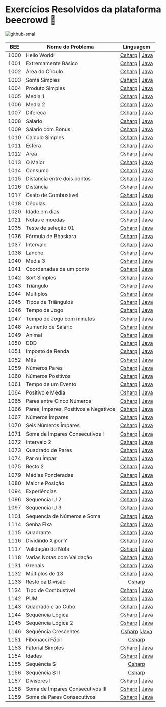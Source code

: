 # Exercícios Resolvidos da plataforma beecrowd 🚀

![github-smal](https://www.beecrowd.com.br/home/wp-content/uploads/2021/08/beecrowd__roxoHorClean-small-PNG-1.png)

| **BEE** | **Nome do Problema** | **Linguagem** |
|:------------------:|----------------|:--------:|
|        1000        |  Hello World!  |     [Csharp](https://github.com/NadiaaOliverr/Uri-Problem-Solutions/blob/master/C/1001%20-%20Extremamente%20B%C3%A1sico.c) \| [Java](https://github.com/MarcosRigel/URI-Problemas-Resolvidos/blob/master/Java/URI-1000/src/Program.java) |
|        1001        |    Extremamente Básico   |     [Csharp](https://github.com/MarcosRigel/URI-Problemas-Resolvidos/blob/master/Csharp/URI-1001/URI-1001/Program.cs) \| [Java](https://github.com/MarcosRigel/URI-Problemas-Resolvidos/blob/master/Java/URI-1001/src/Program.java)    |
|        1002        |    Área do Círculo   |     [Csharp](https://github.com/MarcosRigel/URI-Problemas-Resolvidos/blob/master/Csharp/URI-1002/URI-1002/Program.cs) \| [Java](https://github.com/MarcosRigel/beecrowd/blob/master/Java/URI-1002/src/Main.java)
|        1003        |    Soma Simples   |     [Csharp](https://github.com/MarcosRigel/URI-Problemas-Resolvidos/blob/master/Csharp/URI-1003/URI-1003/Program.cs) \| [Java](https://github.com/MarcosRigel/beecrowd/blob/master/Java/URI-1003/src/Main.java)
|        1004        |    Produto Simples   |     [Csharp](https://github.com/MarcosRigel/URI-Problemas-Resolvidos/blob/master/Csharp/URI-1004/URI-1004/Program.cs) \| [Java](https://github.com/MarcosRigel/beecrowd/blob/master/Java/URI-1004/src/Main.java)
|        1005        |    Media 1   |     [Csharp](https://github.com/MarcosRigel/URI-Problemas-Resolvidos/blob/master/Csharp/URI-1005/URI-1005/Program.cs) \| [Java](https://github.com/MarcosRigel/beecrowd/blob/master/Java/URI-1005/src/Main.java)
|        1006        |    Media 2   |     [Csharp](https://github.com/MarcosRigel/URI-Problemas-Resolvidos/blob/master/Csharp/URI-1006/URI-1006/Program.cs) \| [Java](https://github.com/MarcosRigel/beecrowd/blob/master/Java/URI-1006/src/Main.java)
|        1007        |    Difereca   |     [Csharp](https://github.com/MarcosRigel/URI-Problemas-Resolvidos/blob/master/Csharp/URI-1007/URI-1007/Program.cs) \| [Java](https://github.com/MarcosRigel/beecrowd/blob/master/Java/URI-1007/src/Main.java)
|        1008        |    Salario   |     [Csharp](https://github.com/MarcosRigel/URI-Problemas-Resolvidos/blob/master/Csharp/URI-1008/URI-1008/Program.cs) \| [Java](https://github.com/MarcosRigel/beecrowd/blob/master/Java/URI-1008/src/Main.java)
|        1009        |    Salario com Bonus   |     [Csharp](https://github.com/MarcosRigel/URI-Problemas-Resolvidos/blob/master/Csharp/URI-1009/URI-1009/Program.cs) \| [Java](https://github.com/MarcosRigel/beecrowd/blob/master/Java/URI-1009/src/Main.java)
|        1010        |    Calculo Simples   |     [Csharp](https://github.com/MarcosRigel/URI-Problemas-Resolvidos/blob/master/Csharp/URI-1010/URI-1010/Program.cs) \| [Java](https://github.com/MarcosRigel/beecrowd/blob/master/Java/URI-1010/src/Main.java)
|        1011        |    Esfera   |     [Csharp](https://github.com/MarcosRigel/URI-Problemas-Resolvidos/blob/master/Csharp/URI-1011/URI-1011/Program.cs) \| [Java](https://github.com/MarcosRigel/beecrowd/blob/master/Java/URI-1011/src/Main.java)
|        1012        |    Area   |     [Csharp](https://github.com/MarcosRigel/URI-Problemas-Resolvidos/blob/master/Csharp/URI-1012/URI-1012/Program.cs) \| [Java](https://github.com/MarcosRigel/beecrowd/blob/master/Java/URI-1012/src/Main.java)
|        1013        |    O Maior   |     [Csharp](https://github.com/MarcosRigel/URI-Problemas-Resolvidos/blob/master/Csharp/URI-1013/URI-1013/Program.cs) \| [Java](https://github.com/MarcosRigel/beecrowd/blob/master/Java/URI-1013/src/Main.java)
|        1014        |    Consumo   |     [Csharp](https://github.com/MarcosRigel/URI-Problemas-Resolvidos/blob/master/Csharp/URI-1014/URI-1014/Program.cs) \| [Java](https://github.com/MarcosRigel/beecrowd/blob/master/Java/URI-1014/src/Main.java)
|        1015        |    Distancia entre dois pontos   |     [Csharp](https://github.com/MarcosRigel/URI-Problemas-Resolvidos/blob/master/Csharp/URI-1015/URI-1015/Program.cs) \| [Java](https://github.com/MarcosRigel/beecrowd/blob/master/Java/URI-1015/src/Main.java)
|        1016        |    Distância   |     [Csharp](https://github.com/MarcosRigel/beecrowd/blob/master/Csharp/URI-1016/URI-1116/Program.cs) \| [Java](https://github.com/MarcosRigel/beecrowd/blob/master/Java/URI-1016/src/Main.java)
|        1017        |    Gasto de Combustível   |     [Csharp](https://github.com/MarcosRigel/beecrowd/blob/master/Csharp/URI-1017/URI-1017/Program.cs) \| [Java](https://github.com/MarcosRigel/beecrowd/blob/master/Java/URI-1017/src/Main.java)
|        1018        |    Cédulas   |     [Csharp](https://github.com/MarcosRigel/URI-Problemas-Resolvidos/blob/master/Csharp/URI-1018/URI-1018/Program.cs) \| [Java](https://github.com/MarcosRigel/beecrowd/blob/master/Java/URI-1018/src/Main.java)
|        1020        |    Idade em dias   |     [Csharp](https://github.com/MarcosRigel/URI-Problemas-Resolvidos/blob/master/Csharp/URI-1021/URI-1020/Program.cs) \| [Java](https://github.com/MarcosRigel/beecrowd/blob/master/Java/URI-1020/src/Main.java)
|        1021        |    Notas e moedas   |     [Csharp](https://github.com/MarcosRigel/URI-Problemas-Resolvidos/blob/master/Csharp/URI-1021/URI-1020/Program.cs) \| [Java](https://github.com/MarcosRigel/beecrowd/blob/master/Java/URI-1021/src/Main.java)
|        1035        |    Teste de seleção 01   |     [Csharp](https://github.com/MarcosRigel/URI-Problemas-Resolvidos/blob/master/Csharp/URI-1035/URI-1035/Program.cs) \| [Java](https://github.com/MarcosRigel/beecrowd/blob/master/Java/URI-1035/src/Main.java)
|        1036        |    Fórmula de Bhaskara   |     [Csharp](https://github.com/MarcosRigel/URI-Problemas-Resolvidos/blob/master/Csharp/URI-1036/URI-1036/Program.cs) \| [Java]()
|        1037        |    Intervalo   |     [Csharp](https://github.com/MarcosRigel/URI-Problemas-Resolvidos/blob/master/Csharp/URI-1037/URI-1037/Program.cs) \| [Java](https://github.com/MarcosRigel/beecrowd/blob/master/Java/URI-1037/src/Main.java)
|        1038        |    Lanche   |     [Csharp](https://github.com/MarcosRigel/URI-Problemas-Resolvidos/blob/master/Csharp/URI-1038/URI-1038/Program.cs) \| [Java](https://github.com/MarcosRigel/beecrowd/blob/master/Java/URI-1038/src/Main.java)
|        1040        |    Média 3   |     [Csharp](https://github.com/MarcosRigel/URI-Problemas-Resolvidos/tree/master/Csharp/URI-1040/URI-1040) \| [Java](https://github.com/MarcosRigel/beecrowd/blob/master/Java/URI-1040/src/Main.java)
|        1041        |    Coordenadas de um ponto   |     [Csharp](https://github.com/MarcosRigel/URI-Problemas-Resolvidos/blob/master/Csharp/URI-1041/URI-1041/Program.cs) \| [Java](https://github.com/MarcosRigel/beecrowd/blob/master/Java/URI-1041/src/Main.java)
|        1042        |    Sort Simples   |     [Csharp](https://github.com/MarcosRigel/beecrowd/blob/master/Csharp/URI-1042/URI-1042/Program.cs) \| [Java](https://github.com/MarcosRigel/beecrowd/blob/master/Java/URI-1042/src/Main.java)
|        1043        |    Triângulo   |     [Csharp](https://github.com/MarcosRigel/beecrowd/tree/master/Csharp/URI-1043) \| [Java](https://github.com/MarcosRigel/beecrowd/blob/master/Java/URI-1043/src/Main.java)
|        1044        |    Múltiplos   |     [Csharp](https://github.com/MarcosRigel/beecrowd/tree/master/Csharp/URI-1044) \| [Java](https://github.com/MarcosRigel/beecrowd/blob/master/Java/URI-1044/src/Main.java)
|        1045        |    Tipos de Triângulos   |     [Csharp](https://github.com/MarcosRigel/beecrowd/tree/master/Csharp/URI-1045) \| [Java](https://github.com/MarcosRigel/beecrowd/blob/master/Java/URI-1045/src/Main.java)
|        1046        |    Tempo de Jogo   |     [Csharp](https://github.com/MarcosRigel/beecrowd/tree/master/Csharp/URI-1046) \| [Java](https://github.com/MarcosRigel/beecrowd/blob/master/Java/URI-1046/src/Main.java)
|        1047        |    Tempo de Jogo com minutos   |     [Csharp](https://github.com/MarcosRigel/beecrowd/tree/master/Csharp/URI-1047) \| [Java](https://github.com/MarcosRigel/beecrowd/blob/master/Java/URI-1047/src/Main.java)
|        1048        |    Aumento de Salário   |     [Csharp](https://github.com/MarcosRigel/beecrowd/tree/master/Csharp/URI-1048) \| [Java](https://github.com/MarcosRigel/beecrowd/blob/master/Java/URI-1048/src/Main.java)
|        1049        |    Animal   |     [Csharp](https://github.com/MarcosRigel/beecrowd/blob/master/Csharp/URI-1049/URI-1049/Program.cs) \| [Java](https://github.com/MarcosRigel/beecrowd/blob/master/Java/URI-1049/src/Main.java)
|        1050        |    DDD   |     [Csharp](https://github.com/MarcosRigel/beecrowd/blob/master/Csharp/URI-1050/URI-1050/Program.cs) \| [Java](https://github.com/MarcosRigel/beecrowd/blob/master/Java/URI-1049/src/Main.java)
|        1051        |    Imposto de Renda   |     [Csharp](https://github.com/MarcosRigel/beecrowd/blob/master/Csharp/URI-1051/URI-1051/Program.cs) \| [Java](https://github.com/MarcosRigel/beecrowd/blob/master/Java/URI-1051/src/Main.java)
|        1052        |    Mês   |     [Csharp](https://github.com/MarcosRigel/beecrowd/blob/master/Csharp/URI-1052/URI-1052/Program.cs) \| [Java](https://github.com/MarcosRigel/beecrowd/tree/master/Java/URI-1052)
|        1059        |    Números Pares   |     [Csharp](https://github.com/MarcosRigel/beecrowd/blob/master/Csharp/URI-1059/URI-1059/Program.cs) \| [Java](https://github.com/MarcosRigel/beecrowd/blob/master/Java/URI-1059/src/Main.java)
|        1060        |    Números Positivos   |     [Csharp](https://github.com/MarcosRigel/beecrowd/blob/master/Csharp/URI-1060/URI-1060/Program.cs) \| [Java](https://github.com/MarcosRigel/beecrowd/tree/master/Java/URI-1060)
|        1061        |    Tempo de um Evento    |     [Csharp](https://github.com/MarcosRigel/beecrowd/blob/master/Csharp/URI-1061/URI-1061/Program.cs) \| [Java](https://github.com/MarcosRigel/beecrowd/blob/master/Java/URI-1061/src/Main.java)
|        1064        |    Positivo e Média   |     [Csharp](https://github.com/MarcosRigel/beecrowd/blob/master/Csharp/URI-1064/URI-1064/Program.cs) \| [Java](https://github.com/MarcosRigel/beecrowd/blob/master/Java/URI-1064/src/Main.java)
|        1065        |    Pares entre Cinco Números   |     [Csharp](https://github.com/MarcosRigel/beecrowd/blob/master/Csharp/URI-1065/URI-1065/Program.cs) \| [Java](https://github.com/MarcosRigel/beecrowd/blob/master/Java/URI-1065/src/Main.java)
|        1066        |    Pares, Ímpares, Positivos e Negativos    |     [Csharp](https://github.com/MarcosRigel/beecrowd/blob/master/Csharp/URI-1066/URI-1066/Program.cs) \| [Java](https://github.com/MarcosRigel/beecrowd/blob/master/Java/URI-1066/src/Main.java)
|        1067        |    Números Ímpares    |     [Csharp](https://github.com/MarcosRigel/beecrowd/blob/master/Csharp/URI-1067/URI-1067/Program.cs) \| [Java](https://github.com/MarcosRigel/beecrowd/blob/master/Java/URI-1067/src/Main.java)
|        1070        |    Seis Números Ímpares    |     [Csharp](https://github.com/MarcosRigel/beecrowd/blob/master/Csharp/URI-1070/URI-1070/Program.cs) \| [Java](https://github.com/MarcosRigel/beecrowd/blob/master/Java/URI-1070/src/Main.java)
|        1071        |    Soma de Impares Consecutivos I    |     [Csharp](https://github.com/MarcosRigel/beecrowd/blob/master/Csharp/URI-1071/URI-1071/Program.cs) \| [Java](https://github.com/MarcosRigel/beecrowd/blob/master/Java/URI-1071/src/Main.java)
|        1072        |    Intervalo 2    |     [Csharp](https://github.com/MarcosRigel/beecrowd/blob/master/Csharp/URI-1072/URI-1072/Program.cs) \| [Java](https://github.com/MarcosRigel/beecrowd/blob/master/Java/URI-1072/src/Main.java)
|        1073        |     Quadrado de Pares     |     [Csharp](https://github.com/MarcosRigel/beecrowd/blob/master/Csharp/URI-1073/URI-1073/Program.cs) \| [Java](https://github.com/MarcosRigel/beecrowd/blob/master/Java/URI-1073/src/Main.java)
|        1074        |    Par ou Ímpar    |     [Csharp](https://github.com/MarcosRigel/beecrowd/blob/master/Csharp/URI-1074/URI-1074/Program.cs) \| [Java](https://github.com/MarcosRigel/beecrowd/blob/master/Java/URI-1074/src/Main.java)
|        1075        |    Resto 2    |     [Csharp](https://github.com/MarcosRigel/beecrowd/blob/master/Csharp/URI-1075/URI-1075/Program.cs) \| [Java](https://github.com/MarcosRigel/beecrowd/blob/master/Java/URI-1075/src/Main.java)
|        1079        |    Médias Ponderadas   |     [Csharp](https://github.com/MarcosRigel/beecrowd/blob/master/Csharp/URI-1079/URI-1079/Program.cs) \| [Java](https://github.com/MarcosRigel/beecrowd/blob/master/Java/URI-1079/src/Main.java)
|        1080        |    Maior e Posição    |     [Csharp](https://github.com/MarcosRigel/beecrowd/blob/master/Csharp/URI-1080/URI-1080/Program.cs) \| [Java](https://github.com/MarcosRigel/beecrowd/blob/master/Java/URI-1080/src/URI1080.java)
|        1094        |    Experiências    |     [Csharp](https://github.com/MarcosRigel/beecrowd/blob/master/Csharp/URI-1094/URI-1094/Program.cs) \| [Java](https://github.com/MarcosRigel/beecrowd/blob/master/Java/URI-1094/src/Main.java)
|        1096        |    Sequencia IJ 2    |     [Csharp](https://github.com/MarcosRigel/beecrowd/blob/master/Csharp/URI-1096/URI-1096/Program.cs) \| [Java](https://github.com/MarcosRigel/beecrowd/blob/master/Java/URI-1096/src/Main.java)
|        1097        |    Sequencia IJ 3    |     [Csharp](https://github.com/MarcosRigel/beecrowd/blob/master/Csharp/URI-1097/URI-1097/Program.cs) \| [Java](https://github.com/MarcosRigel/beecrowd/blob/master/Java/URI-1097/src/Main.java)
|        1101        |    Sequencia de Números e Soma   |     [Csharp](https://github.com/MarcosRigel/beecrowd/blob/master/Csharp/BEE-1101/BEE-1101/Program.cs) \| [Java](https://github.com/MarcosRigel/beecrowd/blob/master/Java/URI-1101/src/Main.java)
|        1114        |    Senha Fixa    |     [Csharp](https://github.com/MarcosRigel/beecrowd/blob/master/Csharp/URI-1114/URI-1114/Program.cs) \| [Java](https://github.com/MarcosRigel/beecrowd/blob/master/Java/URI-1114/src/Main.java)
|        1115        |    Quadrante    |     [Csharp](https://github.com/MarcosRigel/beecrowd/blob/master/Csharp/URI-1115/URI-1115/Program.cs) \| [Java](https://github.com/MarcosRigel/beecrowd/blob/master/Java/URI-1115/src/Main.java)
|        1116        |    Dividindo X por Y   |     [Csharp](https://github.com/MarcosRigel/beecrowd/blob/master/Csharp/URI-1116/URI-1116/Program.cs) \| [Java](https://github.com/MarcosRigel/beecrowd/blob/master/Java/URI-1116/src/Main.java)
|        1117        |    Validação de Nota   |     [Csharp](https://github.com/MarcosRigel/beecrowd/blob/master/Csharp/URI-1117/URI-1117/Program.cs) \| [Java](https://github.com/MarcosRigel/beecrowd/blob/master/Java/URI-1117/src/Main.java)
|        1118        |    Varias Notas com Validação   |     [Csharp](https://github.com/MarcosRigel/beecrowd/blob/master/Csharp/URI-1118/URI-1118/Program.cs) \| [Java](https://github.com/MarcosRigel/beecrowd/blob/master/Java/URI-1118/src/Main.java)
|        1131        |    Grenais   |     [Csharp](https://github.com/MarcosRigel/beecrowd/tree/master/Csharp/URI-1131) \| [Java](https://github.com/MarcosRigel/beecrowd/blob/master/Java/URI-1118/src/Main.java)
|        1132        |    Múltiplos de 13   |     [Csharp](https://github.com/MarcosRigel/beecrowd/blob/master/Csharp/URI-1132/URI-1132/Program.cs) \| [Java](https://github.com/MarcosRigel/beecrowd/blob/master/Java/URI-1132/src/Main.java)
|        1133        |    Resto da Divisão   |     [Csharp](https://github.com/MarcosRigel/beecrowd/blob/master/Csharp/URI-1133/URI-1133/Program.cs) 
|        1134        |    Tipo de Combustível   |     [Csharp](https://github.com/MarcosRigel/beecrowd/blob/master/Csharp/URI-1134/URI-1134/Program.cs) \| [Java](https://github.com/MarcosRigel/beecrowd/blob/master/Java/URI-1134/src/Main.java)
|        1142        |    PUM   |     [Csharp](https://github.com/MarcosRigel/beecrowd/blob/master/Csharp/URI-1142/URI-1142/Program.cs) \| [Java](https://github.com/MarcosRigel/beecrowd/blob/master/Java/URI-1142/src/Main.java)
|        1143        |    Quadrado e ao Cubo   |     [Csharp](https://github.com/MarcosRigel/beecrowd/blob/master/Csharp/URI-1143/URI-1143/Program.cs) \| [Java](https://github.com/MarcosRigel/beecrowd/blob/master/Java/URI-1143/src/Main.java)
|        1144        |    Sequência Lógica   |     [Csharp](https://github.com/MarcosRigel/beecrowd/blob/master/Csharp/URI-1144/URI-1144/Program.cs) \| [Java](https://github.com/MarcosRigel/beecrowd/blob/master/Java/URI-1144/src/Main.java)
|        1145        |    Sequência Lógica 2   |     [Csharp](https://github.com/MarcosRigel/beecrowd/blob/master/Csharp/URI-1145/URI-1145/Program.cs) \| [Java](https://github.com/MarcosRigel/beecrowd/blob/master/Java/URI-1145/src/Main.java)
|        1146        |    Sequência Crescentes   |     [Csharp](https://github.com/MarcosRigel/beecrowd/blob/master/Csharp/URI-1146/URI-1146/Program.cs) \|[Java](https://github.com/MarcosRigel/beecrowd/blob/master/Java/URI-1146/src/Main.java)
|        1151        |    Fibonacci Fácil   |     [Csharp](https://github.com/MarcosRigel/beecrowd/blob/master/Csharp/URI-1151/URI-1151/Program.cs)
|        1153        |    Fatorial Simples   |     [Csharp](https://github.com/MarcosRigel/beecrowd/blob/master/Csharp/URI-1153/URI-1153/Program.cs) \| [Java](https://github.com/MarcosRigel/beecrowd/blob/master/Java/URI-1153/src/Main.java)
|        1154        |    Idades   |     [Csharp](https://github.com/MarcosRigel/beecrowd/blob/master/Csharp/URI-1154/URI-1154/Program.cs) \| [Java](https://github.com/MarcosRigel/beecrowd/blob/master/Java/URI-1154/src/Main.java)
|        1155        |    Sequência S   |     [Csharp](https://github.com/MarcosRigel/beecrowd/blob/master/Csharp/URI-1155/URI-1155/Program.cs)
|        1156        |    Sequência S II   |     [Csharp](https://github.com/MarcosRigel/beecrowd/blob/master/Csharp/URI-1156/URI-1156/Program.cs)
|        1157        |    Divisores I   |     [Csharp](https://github.com/MarcosRigel/beecrowd/blob/master/Csharp/URI-1157/URI-1157/Program.cs) \| [Java](https://github.com/MarcosRigel/beecrowd/blob/master/Java/URI-1157/src/Main.java)
|        1158        |    Soma de Ímpares Consecutivos III   |     [Csharp](https://github.com/MarcosRigel/beecrowd/blob/master/Csharp/URI-1158/URI-1158/Program.cs) \| [Java](https://github.com/MarcosRigel/beecrowd/blob/master/Java/URI-1158/src/Main.java)
|        1159        |    Soma de Pares Consecutivos   |     [Csharp](https://github.com/MarcosRigel/beecrowd/blob/master/Csharp/URI-1159/URI-1159/Program.cs) \| [Java](https://github.com/MarcosRigel/beecrowd/blob/master/Java/URI-1159/src/Main.java)
